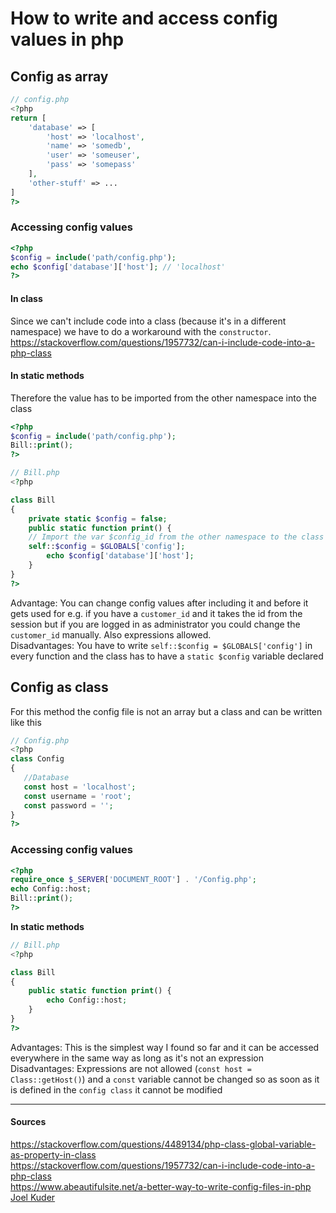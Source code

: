 # How to write and access config values in php

## Config as array 

```php
// config.php
<?php
return [
    'database' => [
        'host' => 'localhost',
        'name' => 'somedb',
        'user' => 'someuser',
        'pass' => 'somepass'
    ],
    'other-stuff' => ...
]
?>
```

### Accessing config values
```php
<?php
$config = include('path/config.php');
echo $config['database']['host']; // 'localhost'
?>
```

#### In class 
Since we can't include code into a class (because it's in a different namespace) we have to do a workaround 
with the `constructor`.
https://stackoverflow.com/questions/1957732/can-i-include-code-into-a-php-class

#### In static methods
Therefore the value has to be imported from the other namespace into the class
 ```php
 <?php
$config = include('path/config.php');
Bill::print();
?>
```

```php
// Bill.php
<?php

class Bill
{
	private static $config = false;
	public static function print() {
	// Import the var $config_id from the other namespace to the class
	self::$config = $GLOBALS['config'];
        echo $config['database']['host'];
    }
}
?>
 ```
Advantage: You can change config values after including it and before it gets used
for e.g. if you have a `customer_id` and it takes the id from the session but if you are logged in as administrator 
you could change the `customer_id` manually. Also expressions allowed.  
Disadvantages: You have to write `self::$config = $GLOBALS['config']` in every function and the class has to have a 
`static $config` variable declared 

## Config as class 
For this method the config file is not an array but a class and can be written like this
 ```php
// Config.php
<?php
class Config
{
 	//Database
 	const host = 'localhost';
 	const username = 'root';
 	const password = '';
}
?>
```

### Accessing config values

```php
<?php 
require_once $_SERVER['DOCUMENT_ROOT'] . '/Config.php';
echo Config::host;
Bill::print();
?>
```
**In static methods**
```php
// Bill.php
<?php 

class Bill
{
    public static function print() {
        echo Config::host;
    }
}
?>
```

Advantages: This is the simplest way I found so far and it can be accessed everywhere in the same way as long as it's not an expression   
Disadvantages: Expressions are not allowed (`const host = Class::getHost()`) and a `const` variable cannot be changed so as soon as it is defined in the `config class` it cannot be modified 

----
#### Sources
https://stackoverflow.com/questions/4489134/php-class-global-variable-as-property-in-class  
https://stackoverflow.com/questions/1957732/can-i-include-code-into-a-php-class   
https://www.abeautifulsite.net/a-better-way-to-write-config-files-in-php  
[Joel Kuder](https://github.com/Lokutos)
